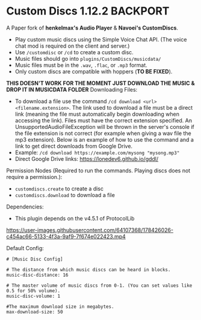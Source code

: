 # Custom Discs 1.12.2 BACKPORT

A Paper fork of **henkelmax's Audio Player** & **Navoei's CustomDiscs**.
- Play custom music discs using the Simple Voice Chat API. (The voice chat mod is required on the client and server.)
- Use ```/customdisc``` or ```/cd``` to create a custom disc. 
- Music files should go into ```plugins/CustomDiscs/musicdata/```
- Music files must be in the ```.wav```, ```.flac```, or ```.mp3``` format.
- Only custom discs are compatible with hoppers (**TO BE FIXED**).

**THIS DOESN'T WORK FOR THE MOMENT JUST DOWNLOAD THE MUSIC & DROP IT IN MUSICDATA FOLDER**
Downloading Files:
- To download a file use the command ```/cd download <url> <filename.extension>```. The link used to download a file must be a direct link (meaning the file must automatically begin downloading when accessing the link). Files must have the correct extension specified. An UnsupportedAudioFileException will be thrown in the server's console if the file extension is not correct (for example when giving a wav file the mp3 extension). Below is an example of how to use the command and a link to get direct downloads from Google Drive.
- Example: ```/cd download https://example.com/mysong "mysong.mp3"```
- Direct Google Drive links: https://lonedev6.github.io/gddl/

Permission Nodes (Required to run the commands. Playing discs does not require a permission.):
- ```customdiscs.create``` to create a disc
- ```customdiscs.download``` to download a file

Dependencies:
- This plugin depends on the v4.5.1 of ProtocolLib


https://user-images.githubusercontent.com/64107368/178426026-c454ac66-5133-4f3a-9af9-7f674e022423.mp4

Default Config:
```
# [Music Disc Config]

# The distance from which music discs can be heard in blocks.
music-disc-distance: 16

# The master volume of music discs from 0-1. (You can set values like 0.5 for 50% volume).
music-disc-volume: 1

#The maximum download size in megabytes.
max-download-size: 50
```


